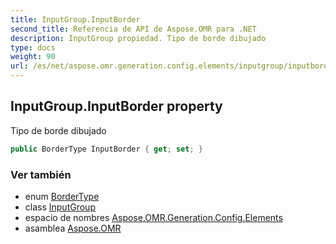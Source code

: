 ```yaml
---
title: InputGroup.InputBorder
second_title: Referencia de API de Aspose.OMR para .NET
description: InputGroup propiedad. Tipo de borde dibujado
type: docs
weight: 90
url: /es/net/aspose.omr.generation.config.elements/inputgroup/inputborder/
---
```

## InputGroup.InputBorder property

Tipo de borde dibujado

```csharp
public BorderType InputBorder { get; set; }
```

### Ver también

* enum [BorderType](../../../aspose.omr.generation.config.enums/bordertype/)
* class [InputGroup](../)
* espacio de nombres [Aspose.OMR.Generation.Config.Elements](../../inputgroup/)
* asamblea [Aspose.OMR](../../../)


